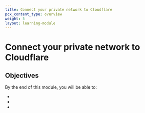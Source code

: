 ```yaml
---
title: Connect your private network to Cloudflare
pcx_content_type: overview
weight: 5
layout: learning-module
---
```


# Connect your private network to Cloudflare



## Objectives

By the end of this module, you will be able to:

- 
- 
- 
